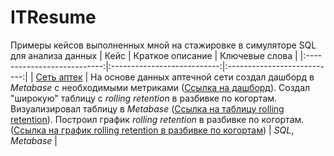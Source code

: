 # ITResume
Примеры кейсов выполненных мной на стажировке в симуляторе SQL для анализа данных
| Кейс               | Краткое описание          | Ключевые слова                     | 
|:---------------------------:|:---------------------------:|:---------------------------:| 
| [Сеть аптек](https://github.com/turdakovan/ITResume/tree/main/drugstore) | На основе данных аптечной сети создал дашборд в *Metabase* с необходимыми метриками ([Ссылка на дашборд](https://metabase.simulative.ru/dashboard/1-dashbord-set-apte)). Создал "широкую" таблицу с *rolling retention* в разбивке по когортам. Визуализировал таблицу в *Metabase* ([Ссылка на таблицу rolling retention](https://metabase.simulative.ru/question/46-rolling-retention)). Построил график *rolling retention* в разбивке по когортам. ([Ссылка на график rolling retention в разбивке по когортам](https://metabase.simulative.ru/question/47-grafik-rolling-retention-s-razbivkoj-po-kogortam))  | *SQL*, *Metabase* |


